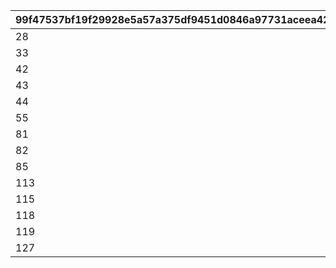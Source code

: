 |99f47537bf19f29928e5a57a375df9451d0846a97731aceea4209967765c0cbc|99c2718820eb7a6ceb41584216428a6d52ec359d55ee15abfb25254bd144b657|2003754ddcb5521459810ff80de2b371c78d4edda3a4308ce186ee42f2b9452c|c4679dab5d3e2ddd8299003503abd21fc8c310d9aa10632cbc64d4e00ed2e16f|250857bcbbdc56113cb7bd57ab47379e112e402aa56781db1ee6ed4f3f6a318c|
| --- | --- | --- | --- | --- |
|28|27001|27001|2020/02/15 15:00:00|2020/03/02 4:59:59|
|33|27001|27002|2021/02/15 23:00:00|2021/03/05 11:59:59|
|42|27001|27003|2021/08/15 15:00:00|2021/09/05 11:59:59|
|43|27001|27004|2021/12/31 12:00:00|2022/01/21 11:59:59|
|44|27005|27005|2022/02/15 15:00:00|2022/03/05 14:59:59|
|55|27001|27006|2022/08/15 15:00:00|2022/09/05 11:59:59|
|81|27001|27007|2022/12/31 12:00:00|2023/01/21 11:59:59|
|82|27005|27008|2023/02/15 15:00:00|2023/03/05 14:59:59|
|85|27009|27009|2023/04/30 12:00:00|2023/05/25 14:59:59|
|113|27001|27010|2023/08/15 15:00:00|2023/09/04 14:59:59|
|115|27012|27012|2023/12/31 12:00:00|2024/01/21 11:59:59|
|118|27005|27013|2024/02/15 00:00:00|2024/03/05 14:59:59|
|119|27012|27014|2024/04/30 12:00:00|2024/05/30 23:59:59|
|127|27012|27015|2024/08/15 15:00:00|2024/09/10 23:59:59|